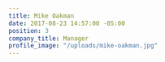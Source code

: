 ```yaml
---
title: Mike Oakman
date: 2017-08-23 14:57:00 -05:00
position: 3
company_title: Manager
profile_image: "/uploads/mike-oakman.jpg"
---
```


